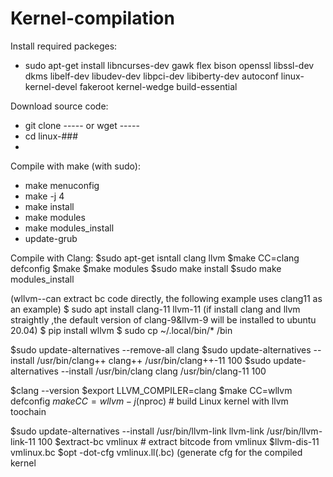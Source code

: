 # Kernel-compilation

Install required packeges:
- sudo apt-get install libncurses-dev gawk flex bison openssl libssl-dev dkms libelf-dev libudev-dev libpci-dev libiberty-dev autoconf linux-kernel-devel fakeroot kernel-wedge build-essential

Download source code:
- git clone ----- or wget -----
- cd linux-###
-  
Compile with make (with sudo):
- make menuconfig
- make -j 4
- make install
- make modules
- make modules_install
- update-grub

Compile with Clang:
$sudo apt-get isntall clang llvm
$make CC=clang defconfig
$make 
$make modules
$sudo make install
$sudo make modules_install

(wllvm--can extract bc code directly, the following example uses clang11 as an example)
$ sudo apt install clang-11 llvm-11 (if install clang and llvm straightly ,the default version of clang-9&llvm-9 will be installed to ubuntu 20.04)
$ pip install wllvm 
$ sudo cp ~/.local/bin/* /bin 

  $sudo update-alternatives --remove-all clang
  $sudo update-alternatives --install /usr/bin/clang++ clang++ /usr/bin/clang++-11 100 
  $sudo update-alternatives --install /usr/bin/clang clang /usr/bin/clang-11 100

  $clang --version
  $export LLVM_COMPILER=clang
  $make CC=wllvm defconfig
  $make CC=wllvm -j$(nproc) # build Linux kernel with llvm toochain

  $sudo update-alternatives --install /usr/bin/llvm-link llvm-link /usr/bin/llvm-link-11 100
  $extract-bc vmlinux # extract bitcode from vmlinux
  $llvm-dis-11 vmlinux.bc 
  $opt -dot-cfg vmlinux.ll(.bc)  (generate cfg for the compiled kernel

